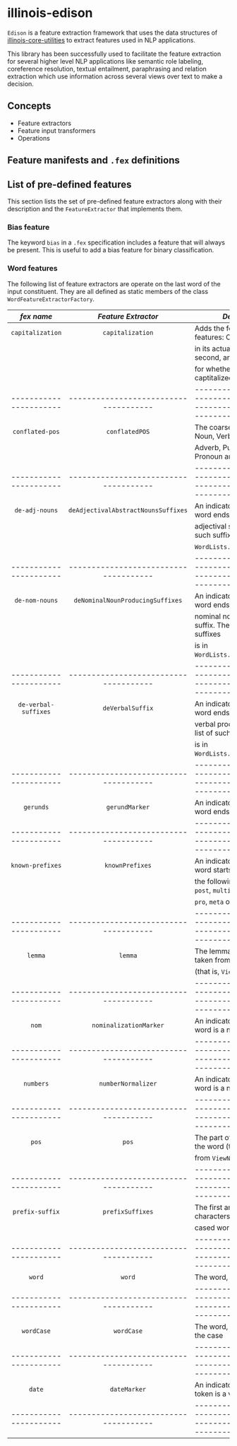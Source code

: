 # illinois-edison

`Edison` is a feature extraction framework that uses the data structures of [illinois-core-utilities](..`core-utilities`README.md)
to extract features used in NLP applications.

This library has been successfully used to facilitate the feature extraction for several higher level
NLP applications like semantic role labeling, coreference
resolution, textual entailment, paraphrasing and relation
extraction which use information across several views over text to
make a decision.



## Concepts
   - Feature extractors
   - Feature input transformers
   - Operations

## Feature manifests and `.fex` definitions

## List of pre-defined features

This section lists the set of pre-defined feature extractors along
with their description and the `FeatureExtractor` that implements
them.

### Bias feature
The keyword `bias` in a `.fex` specification includes a feature
that will always be present. This is useful to add a bias feature
for binary classification.

### Word features
The following list of feature extractors are operate on the last
word of the input constituent. They are all defined as static
members of the class `WordFeatureExtractorFactory`.
  

| *fex name*           | *Feature Extractor*                 | *Description*                                                           |
|:--------------------:|:-----------------------------------:|-------------------------------------------------------------------------|
| `capitalization`     | `capitalization`                    | Adds the following two features: One with the word                      |
|                      |                                     | in its actual case, and the second, an indicator                        |
|                      |                                     | for whether the word is captitalized                                    |
|----------------------|-------------------------------------|-------------------------------------------------------------------------|
| `conflated-pos`      | `conflatedPOS`                      | The coarse POS tag (one of Noun, Verb, Adjective,                       |
|                      |                                     | Adverb, Punctuation, Pronoun and Other)                                 |
|----------------------|-------------------------------------|-------------------------------------------------------------------------|
| `de-adj-nouns`       | `deAdjectivalAbstractNounsSuffixes` | An indicator for whether the word ends with a de-                       |
|                      |                                     | adjectival suffix. The list of such suffixes is in                      |
|                      |                                     | `WordLists.DE_ADJ_SUFFIXES`.                                            |
|----------------------|-------------------------------------|-------------------------------------------------------------------------|
| `de-nom-nouns`       | `deNominalNounProducingSuffixes`    | An indicator for whether the word ends with a de-                       |
|                      |                                     | nominal noun producing suffix. The list of such suffixes                |
|                      |                                     | is in `WordLists.DENOM_SUFFIXES`.                                       |
|----------------------|-------------------------------------|-------------------------------------------------------------------------|
| `de-verbal-suffixes` | `deVerbalSuffix`                    | An indicator for whether the word ends with a de-                       |
|                      |                                     | verbal producing suffix. The list of such suffixes                      |
|                      |                                     | is in `WordLists.DE_VERB_SUFFIXES`.                                     |
|----------------------|-------------------------------------|-------------------------------------------------------------------------|
| `gerunds`            | `gerundMarker`                      | An indicator for whether the word ends with an `-ing`.                  |
|----------------------|-------------------------------------|-------------------------------------------------------------------------|
| `known-prefixes`     | `knownPrefixes`                     | An indicator for whether the word starts with one of                    |
|                      |                                     | the following: `poly`, `ultra`, `post`, `multi`, `pre`, `fore`, `ante`, |
|                      |                                     | `pro`, `meta` or `out`                                                  |
|----------------------|-------------------------------------|-------------------------------------------------------------------------|
| `lemma`              | `lemma`                             | The lemma of the word, taken from the LEMMA view                        |
|                      |                                     | (that is, `ViewNames.LEMMA`)                                            |
|----------------------|-------------------------------------|-------------------------------------------------------------------------|
| `nom`                | `nominalizationMarker`              | An indicator for whether the word is a nominalization                   |
|----------------------|-------------------------------------|-------------------------------------------------------------------------|
| `numbers`            | `numberNormalizer`                  | An indicator for whether the word is a number                           |
|----------------------|-------------------------------------|-------------------------------------------------------------------------|
| `pos`                | `pos`                               | The part of speech tag of the word (taken                               |
|                      |                                     | from `ViewNames.POS`)                                                   |
|----------------------|-------------------------------------|-------------------------------------------------------------------------|
| `prefix-suffix`      | `prefixSuffixes`                    | The first and last two, three characters in the lower                   |
|                      |                                     | cased word                                                              |
|----------------------|-------------------------------------|-------------------------------------------------------------------------|
| `word`               | `word`                              | The word, lower cased                                                   |
|----------------------|-------------------------------------|-------------------------------------------------------------------------|
| `wordCase`           | `wordCase`                          | The word, without changing the case                                     |
|----------------------|-------------------------------------|-------------------------------------------------------------------------|
| `date`               | `dateMarker`                        | An indicator for whether the token is a valid date                      |
|----------------------|-------------------------------------|-------------------------------------------------------------------------|


